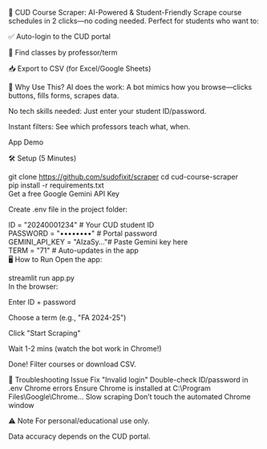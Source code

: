 🚀 CUD Course Scraper: AI-Powered & Student-Friendly
Scrape course schedules in 2 clicks—no coding needed. Perfect for students who want to:

✅ Auto-login to the CUD portal

📅 Find classes by professor/term

📥 Export to CSV (for Excel/Google Sheets)

🌟 Why Use This?
AI does the work: A bot mimics how you browse—clicks buttons, fills forms, scrapes data.

No tech skills needed: Just enter your student ID/password.

Instant filters: See which professors teach what, when.

App Demo

🛠️ Setup (5 Minutes)

git clone https://github.com/sudofixit/scraper 
cd cud-course-scraper  
pip install -r requirements.txt  
Get a free Google Gemini API Key 

Create .env file in the project folder:

ID = "20240001234"          # Your CUD student ID  
PASSWORD = "••••••••"       # Portal password  
GEMINI_API_KEY = "AIzaSy..."# Paste Gemini key here  
TERM = "71"                 # Auto-updates in the app  
🖥️ How to Run
Open the app:


streamlit run app.py  
In the browser:

Enter ID + password

Choose a term (e.g., "FA 2024-25")

Click "Start Scraping"

Wait 1-2 mins (watch the bot work in Chrome!)

Done! Filter courses or download CSV.

🔧 Troubleshooting
Issue	Fix
"Invalid login"	Double-check ID/password in .env
Chrome errors	Ensure Chrome is installed at C:\Program Files\Google\Chrome\...
Slow scraping	Don’t touch the automated Chrome window

⚠️ Note
For personal/educational use only.

Data accuracy depends on the CUD portal.
